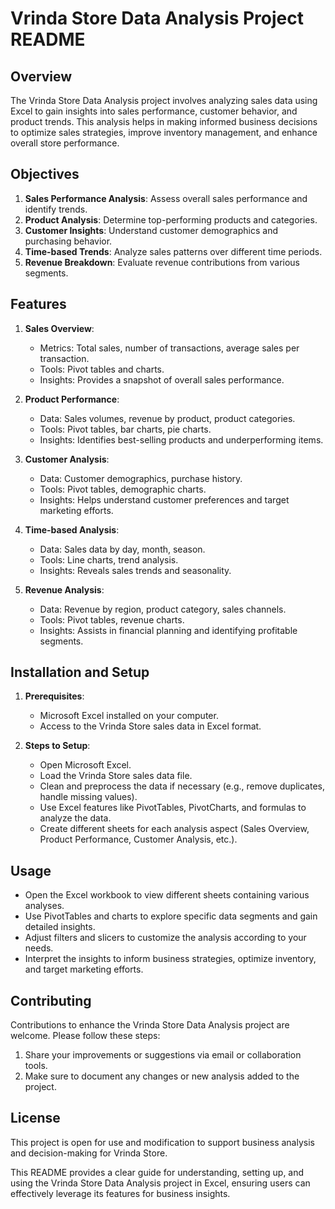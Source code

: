 # Vrinda Store Data Analysis Project README

## Overview

The Vrinda Store Data Analysis project involves analyzing sales data using Excel to gain insights into sales performance, customer behavior, and product trends. This analysis helps in making informed business decisions to optimize sales strategies, improve inventory management, and enhance overall store performance.

## Objectives

1. **Sales Performance Analysis**: Assess overall sales performance and identify trends.
2. **Product Analysis**: Determine top-performing products and categories.
3. **Customer Insights**: Understand customer demographics and purchasing behavior.
4. **Time-based Trends**: Analyze sales patterns over different time periods.
5. **Revenue Breakdown**: Evaluate revenue contributions from various segments.

## Features

1. **Sales Overview**:
   - Metrics: Total sales, number of transactions, average sales per transaction.
   - Tools: Pivot tables and charts.
   - Insights: Provides a snapshot of overall sales performance.

2. **Product Performance**:
   - Data: Sales volumes, revenue by product, product categories.
   - Tools: Pivot tables, bar charts, pie charts.
   - Insights: Identifies best-selling products and underperforming items.

3. **Customer Analysis**:
   - Data: Customer demographics, purchase history.
   - Tools: Pivot tables, demographic charts.
   - Insights: Helps understand customer preferences and target marketing efforts.

4. **Time-based Analysis**:
   - Data: Sales data by day, month, season.
   - Tools: Line charts, trend analysis.
   - Insights: Reveals sales trends and seasonality.

5. **Revenue Analysis**:
   - Data: Revenue by region, product category, sales channels.
   - Tools: Pivot tables, revenue charts.
   - Insights: Assists in financial planning and identifying profitable segments.

## Installation and Setup

1. **Prerequisites**:
   - Microsoft Excel installed on your computer.
   - Access to the Vrinda Store sales data in Excel format.

2. **Steps to Setup**:
   - Open Microsoft Excel.
   - Load the Vrinda Store sales data file.
   - Clean and preprocess the data if necessary (e.g., remove duplicates, handle missing values).
   - Use Excel features like PivotTables, PivotCharts, and formulas to analyze the data.
   - Create different sheets for each analysis aspect (Sales Overview, Product Performance, Customer Analysis, etc.).

## Usage

- Open the Excel workbook to view different sheets containing various analyses.
- Use PivotTables and charts to explore specific data segments and gain detailed insights.
- Adjust filters and slicers to customize the analysis according to your needs.
- Interpret the insights to inform business strategies, optimize inventory, and target marketing efforts.

## Contributing

Contributions to enhance the Vrinda Store Data Analysis project are welcome. Please follow these steps:

1. Share your improvements or suggestions via email or collaboration tools.
2. Make sure to document any changes or new analysis added to the project.

## License

This project is open for use and modification to support business analysis and decision-making for Vrinda Store.

This README provides a clear guide for understanding, setting up, and using the Vrinda Store Data Analysis project in Excel, ensuring users can effectively leverage its features for business insights.
